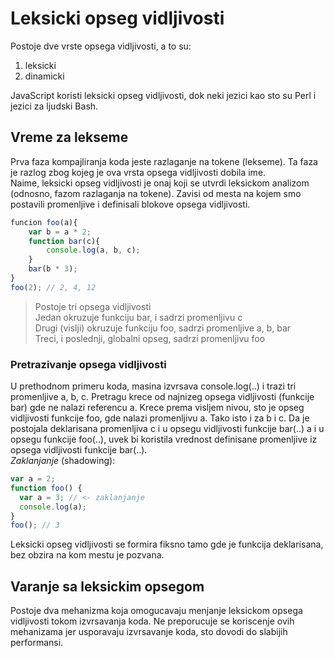 # Leksicki opseg vidljivosti

Postoje dve vrste opsega vidljivosti, a to su:

1. leksicki
2. dinamicki

JavaScript koristi leksicki opseg vidljivosti, dok neki jezici kao sto su Perl i jezici za ljudski Bash.

## Vreme za lekseme

Prva faza kompajliranja koda jeste razlaganje na tokene (lekseme). Ta faza je razlog zbog kojeg je ova vrsta opsega vidljivosti dobila ime.<br>
Naime, leksicki opseg vidljivosti je onaj koji se utvrdi leksickom analizom (odnosno, fazom razlaganja na tokene). Zavisi od mesta na kojem smo postavili promenljive i definisali blokove opsega vidljivosti.

```js
funcion foo(a){
    var b = a * 2;
    function bar(c){
        console.log(a, b, c);
    }
    bar(b * 3);
}
foo(2); // 2, 4, 12
```

> Postoje tri opsega vidljivosti<br>
> Jedan okruzuje funkciju bar, i sadrzi promenljivu c<br>
> Drugi (vislji) okruzuje funkciju foo, sadrzi promenljive a, b, bar<br>
> Treci, i poslednji, globalni opseg, sadrzi promenljivu foo

### Pretrazivanje opsega vidljivosti

U prethodnom primeru koda, masina izvrsava console.log(..) i trazi tri promenljive a, b, c. Pretragu krece od najnizeg opsega vidljivosti (funkcije bar) gde ne nalazi referencu a. Krece prema visljem nivou, sto je opseg vidljivosti funkcije foo, gde nalazi promenljivu a. Tako isto i za b i c. Da je postojala deklarisana promenljiva c i u opsegu vidljivosti funkcije bar(..) a i u opsegu funkcije foo(..), uvek bi koristila vrednost definisane promenljive iz opsega vidljivosti funkcije bar(..).<br>
_*Zaklanjanje*_ (shadowing):

```js
var a = 2;
function foo() {
  var a = 3; // <- zaklanjanje
  console.log(a);
}
foo(); // 3
```

Leksicki opseg vidljivosti se formira fiksno tamo gde je funkcija deklarisana, bez obzira na kom mestu je pozvana.

## Varanje sa leksickim opsegom

Postoje dva mehanizma koja omogucavaju menjanje leksickom opsega vidljivosti tokom izvrsavanja koda. Ne preporucuje se koriscenje ovih mehanizama jer usporavaju izvrsavanje koda, sto dovodi do slabijih performansi.
